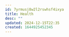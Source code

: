 ```yaml
---
id: 7yrmusj8w2l2rswhsf4ixya
title: Health
desc: ""
updated: 2024-12-15T22:35
created: 1644925452345
---
```


